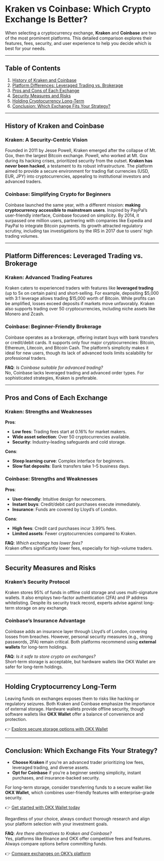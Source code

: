 # Kraken vs Coinbase: Which Crypto Exchange Is Better?

When selecting a cryptocurrency exchange, **Kraken** and **Coinbase** are two of the most prominent platforms. This detailed comparison explores their features, fees, security, and user experience to help you decide which is best for your needs.

---

## Table of Contents

1. [History of Kraken and Coinbase](#history-of-kraken-and-coinbase)  
2. [Platform Differences: Leveraged Trading vs. Brokerage](#platform-differences-leveraged-trading-vs-brokerage)  
3. [Pros and Cons of Each Exchange](#pros-and-cons-of-each-exchange)  
4. [Security Measures and Risks](#security-measures-and-risks)  
5. [Holding Cryptocurrency Long-Term](#holding-cryptocurrency-long-term)  
6. [Conclusion: Which Exchange Fits Your Strategy?](#conclusion-which-exchange-fits-your-strategy)

---

## History of Kraken and Coinbase

### Kraken: A Security-Centric Vision

Founded in 2011 by Jesse Powell, Kraken emerged after the collapse of Mt. Gox, then the largest Bitcoin exchange. Powell, who worked at Mt. Gox during its hacking crises, prioritized security from the outset. **Kraken has never been hacked**, a testament to its robust infrastructure. The platform aimed to provide a secure environment for trading fiat currencies (USD, EUR, JPY) into cryptocurrencies, appealing to institutional investors and advanced traders.

### Coinbase: Simplifying Crypto for Beginners

Coinbase launched the same year, with a different mission: **making cryptocurrency accessible to mainstream users**. Inspired by PayPal’s user-friendly interface, Coinbase focused on simplicity. By 2014, it surpassed one million users, partnering with companies like Expedia and PayPal to integrate Bitcoin payments. Its growth attracted regulatory scrutiny, including tax investigations by the IRS in 2017 due to users’ high trading volumes.

---

## Platform Differences: Leveraged Trading vs. Brokerage

### Kraken: Advanced Trading Features

Kraken caters to experienced traders with features like **leveraged trading** (up to 5x on certain pairs) and short-selling. For example, depositing $5,000 with 3:1 leverage allows trading $15,000 worth of Bitcoin. While profits can be amplified, losses exceed deposits if markets move unfavorably. Kraken also supports trading over 50 cryptocurrencies, including niche assets like Monero and Zcash.

### Coinbase: Beginner-Friendly Brokerage

Coinbase operates as a brokerage, offering instant buys with bank transfers or credit/debit cards. It supports only four major cryptocurrencies: Bitcoin, Ethereum, Litecoin, and Bitcoin Cash. The platform’s simplicity makes it ideal for new users, though its lack of advanced tools limits scalability for professional traders.

**FAQ**: *Is Coinbase suitable for advanced trading?*  
No, Coinbase lacks leveraged trading and advanced order types. For sophisticated strategies, Kraken is preferable.

---

## Pros and Cons of Each Exchange

### Kraken: Strengths and Weaknesses

**Pros**:  
- **Low fees**: Trading fees start at 0.16% for market makers.  
- **Wide asset selection**: Over 50 cryptocurrencies available.  
- **Security**: Industry-leading safeguards and cold storage.  

**Cons**:  
- **Steep learning curve**: Complex interface for beginners.  
- **Slow fiat deposits**: Bank transfers take 1–5 business days.  

### Coinbase: Strengths and Weaknesses

**Pros**:  
- **User-friendly**: Intuitive design for newcomers.  
- **Instant buys**: Credit/debit card purchases execute immediately.  
- **Insurance**: Funds are covered by Lloyd’s of London.  

**Cons**:  
- **High fees**: Credit card purchases incur 3.99% fees.  
- **Limited assets**: Fewer cryptocurrencies compared to Kraken.  

**FAQ**: *Which exchange has lower fees?*  
Kraken offers significantly lower fees, especially for high-volume traders.

---

## Security Measures and Risks

### Kraken’s Security Protocol

Kraken stores 95% of funds in offline cold storage and uses multi-signature wallets. It also employs two-factor authentication (2FA) and IP address whitelisting. Despite its security track record, experts advise against long-term storage on any exchange.

### Coinbase’s Insurance Advantage

Coinbase adds an insurance layer through Lloyd’s of London, covering losses from breaches. However, personal security measures (e.g., strong passwords, 2FA) remain critical. Both platforms recommend using **external wallets** for long-term holdings.

**FAQ**: *Is it safe to store crypto on exchanges?*  
Short-term storage is acceptable, but hardware wallets like OKX Wallet are safer for long-term holdings.

---

## Holding Cryptocurrency Long-Term

Leaving funds on exchanges exposes them to risks like hacking or regulatory seizures. Both Kraken and Coinbase emphasize the importance of external storage. Hardware wallets provide offline security, though software wallets like **OKX Wallet** offer a balance of convenience and protection.

👉 [Explore secure storage options with OKX Wallet](https://bit.ly/okx-bonus)

---

## Conclusion: Which Exchange Fits Your Strategy?

- **Choose Kraken** if you’re an advanced trader prioritizing low fees, leveraged trading, and diverse assets.  
- **Opt for Coinbase** if you’re a beginner seeking simplicity, instant purchases, and insurance-backed security.  

For long-term storage, consider transferring funds to a secure wallet like **OKX Wallet**, which combines user-friendly features with enterprise-grade security.

👉 [Get started with OKX Wallet today](https://bit.ly/okx-bonus)

Regardless of your choice, always conduct thorough research and align your platform selection with your investment goals.

**FAQ**: *Are there alternatives to Kraken and Coinbase?*  
Yes, platforms like Binance and OKX offer competitive fees and features. Always compare options before committing funds.

👉 [Compare exchanges on OKX’s platform](https://bit.ly/okx-bonus)  
